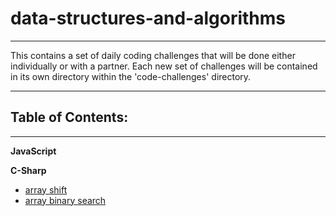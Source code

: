 # data-structures-and-algorithms
---

This contains a set of daily coding challenges that will be done either individually or with a partner. Each new set of challenges will be contained in its own directory within the 'code-challenges' directory.

---

## Table of Contents:
---

**JavaScript**
<!-- TODO: UPDATE -->

**C-Sharp**
* [array shift](code-challenges/csharp/ArrayShift)
* [array binary search](code-challenges/csharp/BinarySearch)
